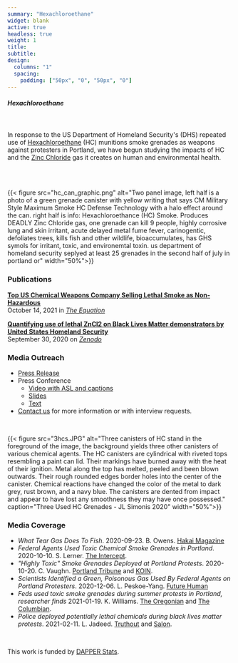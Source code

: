 ```yaml
---
summary: "Hexachloroethane"
widget: blank
active: true
headless: true
weight: 1
title:
subtitle:
design:
  columns: "1"
  spacing:
    padding: ["50px", "0", "50px", "0"]
---
```


##### Hexachloroethane 

<br> 

In response to the US Department of Homeland Security's (DHS) repeated use of [Hexachloroethane](https://en.wikipedia.org/wiki/Hexachloroethane) (HC) munitions smoke grenades as weapons against protesters in Portland, we have begun studying the impacts of HC and the [Zinc Chloride](https://en.wikipedia.org/wiki/Zinc_chloride) gas it creates on human and environmental health.

<br>

<br>

{{< figure src="hc_can_graphic.png" alt="Two panel image, left half is a photo of a green grenade canister with yellow writing that says CM Military Style Maximum Smoke HC Defense Technology with a halo effect around the can. right half is info: Hexachloroethance (HC) Smoke. Produces DEADLY Zinc Chloride gas, one grenade can kill 9 people, highly corrosive lung and skin irritant, acute delayed metal fume fever, carinogentic, defoliates trees, kills fish and other wildlife, bioaccumulates, has GHS symols for irritant, toxic, and environemtal toxin. us department of homeland security seplyed at least 25 grenades in the second half of  july in portland or" width="50%">}}



### Publications

**[Top US Chemical Weapons Company Selling Lethal Smoke as Non-Hazardous](https://blog.ucsusa.org/science-blogger/top-us-chemical-weapons-company-selling-lethal-smoke-as-non-hazardous/)**   
October 14, 2021 in _[The Equation](https://blog.ucsusa.org/)_

**[Quantifying use of lethal ZnCl2 on Black Lives Matter demonstrators by United States Homeland Security](https://doi.org/10.5281/zenodo.4059329)**  
September 30, 2020 on _[Zenodo](https://zenodo.org/)_


### Media Outreach

- [Press Release](hc_press_release.pdf)
- Press Conference
  - [Video with ASL and captions](https://www.youtube.com/watch?v=ZO_8OOMQdIE)
  - [Slides](press_conference.pdf)
  - [Text](text.pdf)
- [Contact us](/contact/) for more information or with interview requests.

<br>

{{< figure src="3hcs.JPG" alt="Three canisters of HC stand in the foreground of the image, the background yields three other canisters of various chemical agents. The HC canisters are cylindrical with riveted tops resembling a paint can lid. Their markings have burned away with the heat of their ignition. Metal along the top has melted, peeled and been blown outwards. Their rough rounded edges border holes into the center of the canister. Chemical reactions have changed the color of the metal to dark grey, rust brown, and a navy blue. The canisters are dented from impact and appear to have lost any smoothness they may have once possessed." caption="Three Used HC Grenades - JL Simonis 2020" width="50%">}}


### Media Coverage

- *What Tear Gas Does To Fish*. 2020-09-23. B. Owens. [Hakai Magazine](https://www.hakaimagazine.com/news/what-tear-gas-does-to-fish/)
- *Federal Agents Used Toxic Chemical Smoke Grenades in Portland*. 2020-10-10. S. Lerner. [The Intercept](https://theintercept.com/2020/10/10/portland-tear-gas-chemical-grenades-protests/).
- *"Highly Toxic" Smoke Grenades Deployed at Portland Protests*. 2020-10-20. C. Vaughn. [Portland Tribune](https://pamplinmedia.com/pt/9-news/484862-390719-sinister-smoke) and [KOIN](https://www.koin.com/news/protests/military-grade-hc-smoke-used-against-portland-protesters/).
- *Scientists Identified a Green, Poisonous Gas Used By Federal Agents on Portland Protesters*. 2020-12-06. L. Peskoe-Yang. [Future Human](https://futurehuman.medium.com/scientists-identified-a-green-poisonous-gas-used-by-federal-agents-on-portland-protesters-5b56ac20a624)
- *Feds used toxic smoke grenades during summer protests in Portland, researcher finds* 2021-01-19. K. Williams. [The Oregonian](https://www.oregonlive.com/portland/2021/01/portland-researcher-finds-federal-agents-used-toxic-smoke-grenades-during-summer-protests.html?utm_medium=social&utm_campaign=oregonian_sf&utm_source=twitter) and [The Columbian](https://www.columbian.com/news/2021/jan/19/feds-used-toxic-smoke-grenades-during-summer-protests-in-portland-researcher-finds/).
- *Police deployed potentially lethal chemicals during black lives matter protests*. 2021-02-11. L. Jadeed. [Truthout](https://truthout.org/articles/police-deployed-potentially-lethal-chemical-during-black-lives-matter-protests/) and [Salon](https://www.salon.com/2021/02/21/police-deployed-potentially-lethal-chemical-during-black-lives-matter-protests_partner/).

<br>

This work is funded by [DAPPER Stats](https://www.dapperstats.com).

<br>

